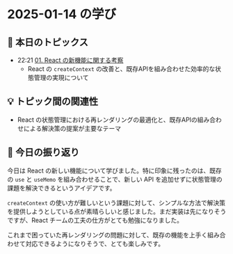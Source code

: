 # 2025-01-14 の学び

## 📝 本日のトピックス

- 22:21 [01. React の新機能に関する考察](./01-news-share/)
  - React の `createContext` の改善と、既存APIを組み合わせた効率的な状態管理の実現について

## 💡 トピック間の関連性

- React の状態管理における再レンダリングの最適化と、既存APIの組み合わせによる解決策の提案が主要なテーマ

## 📌 今日の振り返り

今日は React の新しい機能について学びました。特に印象に残ったのは、既存の `use` と `useMemo` を組み合わせることで、新しい API を追加せずに状態管理の課題を解決できるというアイデアです。

`createContext` の使い方が難しいという課題に対して、シンプルな方法で解決策を提供しようとしている点が素晴らしいと感じました。まだ実装は先になりそうですが、React チームの工夫の仕方がとても勉強になりました。

これまで困っていた再レンダリングの問題に対して、既存の機能を上手く組み合わせて対応できるようになりそうで、とても楽しみです。
